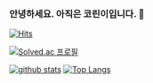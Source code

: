 ### 안녕하세요. 아직은 코린이입니다. 👋
[![Hits](https://hits.seeyoufarm.com/api/count/incr/badge.svg?url=https%3A%2F%2Fgithub.com%2Fsyt06162)](https://github.com/syt06162)

[![Solved.ac 프로필](http://mazassumnida.wtf/api/generate_badge?boj=syt06162)](https://solved.ac/syt06162)


<!--

**syt06162/syt06162** is a ✨ _special_ ✨ repository because its `README.md` (this file) appears on your GitHub profile.

Here are some ideas to get you started:

- 🔭 I’m currently working on ...
- 🌱 I’m currently learning ...
- 👯 I’m looking to collaborate on ...
- 🤔 I’m looking for help with ...
- 💬 Ask me about ...
- 📫 How to reach me: ...
- 😄 Pronouns: ...
- ⚡ Fun fact: ...
-->

[![github stats](https://github-readme-stats.vercel.app/api?username=syt06162&show_icons=true&hide_border=true)](https://github.com/syt06162)
[![Top Langs](https://github-readme-stats.vercel.app/api/top-langs/?username=syt06162&layout=compact)](https://github.com/syt06162)
